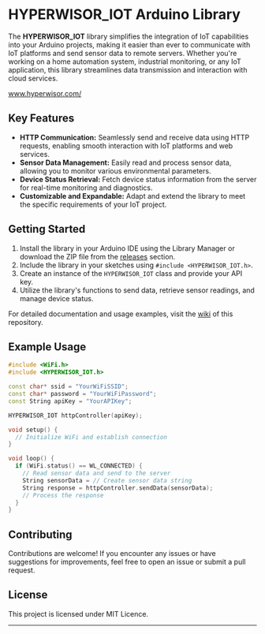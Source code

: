 # HYPERWISOR_IOT Arduino Library

The **HYPERWISOR_IOT** library simplifies the integration of IoT capabilities into your Arduino projects, making it easier than ever to communicate with IoT platforms and send sensor data to remote servers. Whether you're working on a home automation system, industrial monitoring, or any IoT application, this library streamlines data transmission and interaction with cloud services.

www.hyperwisor.com/

## Key Features

- **HTTP Communication:** Seamlessly send and receive data using HTTP requests, enabling smooth interaction with IoT platforms and web services.
- **Sensor Data Management:** Easily read and process sensor data, allowing you to monitor various environmental parameters.
- **Device Status Retrieval:** Fetch device status information from the server for real-time monitoring and diagnostics.
- **Customizable and Expandable:** Adapt and extend the library to meet the specific requirements of your IoT project.

## Getting Started

1. Install the library in your Arduino IDE using the Library Manager or download the ZIP file from the [releases](link-to-releases) section.
2. Include the library in your sketches using `#include <HYPERWISOR_IOT.h>`.
3. Create an instance of the `HYPERWISOR_IOT` class and provide your API key.
4. Utilize the library's functions to send data, retrieve sensor readings, and manage device status.

For detailed documentation and usage examples, visit the [wiki](link-to-wiki) of this repository.

## Example Usage

```cpp
#include <WiFi.h>
#include <HYPERWISOR_IOT.h>

const char* ssid = "YourWiFiSSID";
const char* password = "YourWiFiPassword";
const String apiKey = "YourAPIKey";

HYPERWISOR_IOT httpController(apiKey);

void setup() {
  // Initialize WiFi and establish connection
}

void loop() {
  if (WiFi.status() == WL_CONNECTED) {
    // Read sensor data and send to the server
    String sensorData = // Create sensor data string
    String response = httpController.sendData(sensorData);
    // Process the response
  }
}
```

## Contributing

Contributions are welcome! If you encounter any issues or have suggestions for improvements, feel free to open an issue or submit a pull request.

## License

This project is licensed under MIT Licence.

---


